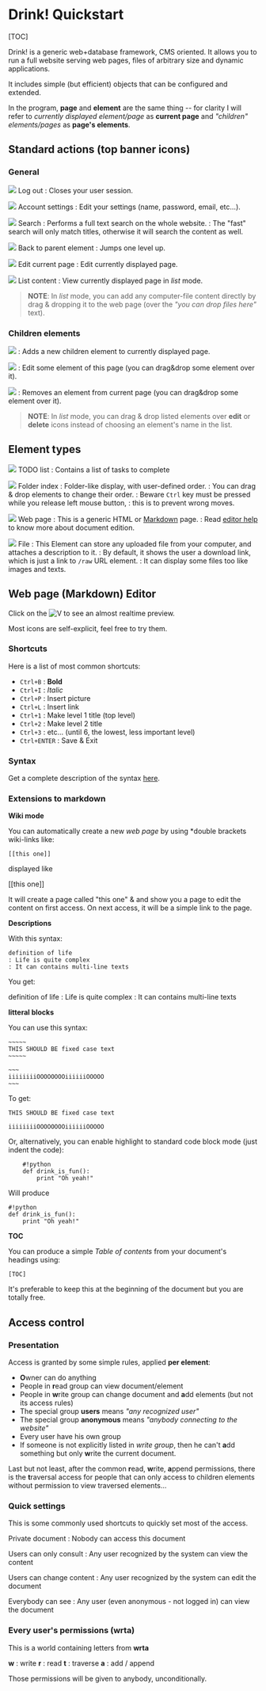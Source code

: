 # Drink! Quickstart

[TOC]

Drink! is a generic web+database framework, CMS oriented. It allows you to run a full website serving web pages, files of arbitrary size and dynamic applications.

It includes simple (but efficient) objects that can be configured and extended.

In the program, **page** and **element** are the same thing -- for clarity I will refer to *currently displayed element/page* as **current page** and *"children" elements/pages* as **page's elements**.

## Standard actions (top banner icons)

### General

![](/static/actions/exit.png) Log out
:  Closes your user session.

![](/static/actions/personal.png) Account settings
:  Edit your settings (name, password, email, etc...).

![](/static/actions/find.png) Search
:  Performs a full text search on the whole website.
:  The "fast" search will only match titles, otherwise it will search the content as well.

![](/static/actions/top.png) Back to parent element
:  Jumps one level up.

![](/static/actions/edit.png) Edit current page
:  Edit currently displayed page.

![](/static/actions/open.png) List content
:  View currently displayed page in *list* mode.

> **NOTE**: In *list* mode, you can add any computer-file content directly by drag & dropping it to the web page (over the *"you can drop files here"* text).

### Children elements

![](/static/actions/new.png)
:  Adds a new children element to currently displayed page.

![](/static/actions/edit.png)
:  Edit some element of this page (you can drag&drop some element over it).

![](/static/actions/delete.png)
:  Removes an element from current page (you can drag&drop some element over it).

> **NOTE**: In *list* mode, you can drag & drop listed elements over **edit** or **delete** icons instead of choosing an element's name in the list.

## Element types

![](/static/mime/tasks.png) TODO list
:  Contains a list of tasks to complete

![](/static/mime/folder.png) Folder index
:  Folder-like display, with user-defined order.
:  You can drag & drop elements to change their order.
:  Beware `Ctrl` key must be pressed while you release left mouse button,
:  this is to prevent wrong moves.


![](/static/mime/markdown.png) Web page
:  This is a generic HTML or  [Markdown](http://daringfireball.net/projects/markdown/basics "Markdown") page.
:  Read [editor help](#editor) to know more about document edition.

![](/static/mime/page.png) File
:  This Element can store any uploaded file from your computer, and attaches a description to it.
:  By default, it shows the user a download link, which is just a link to `/raw` URL element.
:  It can display some files too like images and texts.


<a id="editor"></a>
## Web page (Markdown) Editor

Click on the ![V](/static/markitup/sets/markdown/images/preview.png) to see an almost realtime preview.

Most icons are self-explicit, feel free to try them.

### Shortcuts
Here is a list of most common shortcuts:

* `Ctrl+B` : **Bold**
* `Ctrl+I` : *Italic*
* `Ctrl+P` : Insert picture
* `Ctrl+L` : Insert link
* `Ctrl+1` : Make level 1 title (top level)
* `Ctrl+2` : Make level 2 title
* `Ctrl+3` : etc... (until 6, the lowest, less important level)
* `Ctrl+ENTER` : Save & Exit

### Syntax

Get a complete description of the syntax [here](http://daringfireball.net/projects/markdown/syntax).

### Extensions to markdown

**Wiki mode**

You can automatically create a new *web page* by using *double brackets wiki-links like:

    [[this one]]

displayed like

[[this one]]

It will create a page called "this one" & and show you a page to edit the content on first access. On next access, it will be a simple link to the page.

**Descriptions**

With this syntax:

    definition of life
    : Life is quite complex
    : It can contains multi-line texts

You get:

definition of life
: Life is quite complex
: It can contains multi-line texts

**litteral blocks**

You can use this syntax:

    ~~~~~
    THIS SHOULD BE fixed case text
    ~~~~~

    ~~~
    iiiiiiiiOOOOOOOOiiiiiiOOOOO
    ~~~


To get:

~~~~~
THIS SHOULD BE fixed case text
~~~~~

~~~
iiiiiiiiOOOOOOOOiiiiiiOOOOO
~~~

Or, alternatively, you can enable highlight to standard code block mode (just indent the code):

~~~
    #!python
    def drink_is_fun():
        print "Oh yeah!"
~~~

Will produce

    #!python
    def drink_is_fun():
        print "Oh yeah!"

**TOC**

You can produce a simple *Table of contents* from your document's headings using:

    [TOC]

It's preferable to keep this at the beginning of the document but you are totally free.

## Access control

### Presentation

Access is granted by some simple rules, applied **per element**:

* **O**wner can do anything
* People in **r**ead group can view document/element
* People in **w**rite group can change document and **a**dd elements (but not its access rules)
* The special group **users** means *"any recognized user"*
* The special group **anonymous** means *"anybody connecting to the website"*
* Every user have his own group
* If someone is not explicitly listed in *write group*, then he can't **a**dd something but only **w**rite the current document.

Last but not least, after the common **r**ead, **w**rite, **a**ppend permissions, there is the **t**raversal access for people that can only access to children elements without permission to view traversed elements...

### Quick settings

This is some commonly used shortcuts to quickly set most of the access.

Private document
:  Nobody can access this document

Users can only consult
:  Any user recognized by the system can view the content

Users can change content
:  Any user recognized by the system can edit the document

Everybody can see
:  Any user (even anonymous - not logged in) can view the document

### Every user's permissions (wrta)
This is a world containing letters from **wrta**

**w**
:  write
**r**
:  read
**t**
:  traverse
**a**
:  add / append

Those permissions will be given to anybody, unconditionally.

